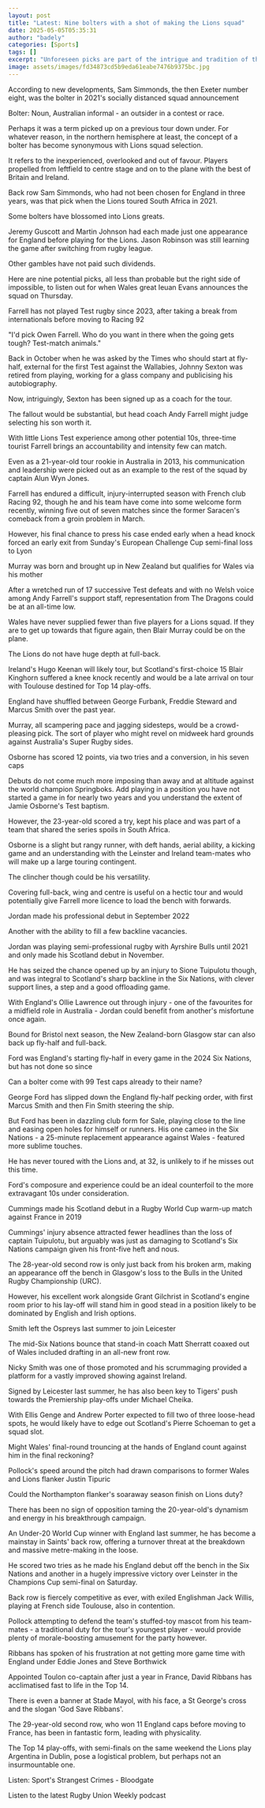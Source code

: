 ```yaml
---
layout: post
title: "Latest: Nine bolters with a shot of making the Lions squad"
date: 2025-05-05T05:35:31
author: "badely"
categories: [Sports]
tags: []
excerpt: "Unforeseen picks are part of the intrigue and tradition of the British and Irish Lions squad selection - so who might make a late run in 2025?"
image: assets/images/fd34873cd5b9eda61eabe7476b9375bc.jpg
---
```


According to new developments, Sam Simmonds, the then Exeter number eight, was the bolter in 2021's socially distanced squad announcement

Bolter: Noun, Australian informal - an outsider in a contest or race.

Perhaps it was a term picked up on a previous tour down under. For whatever reason, in the northern hemisphere at least, the concept of a bolter has become synonymous with Lions squad selection.

It refers to the inexperienced, overlooked and out of favour. Players propelled from leftfield to centre stage and on to the plane with the best of Britain and Ireland.

Back row Sam Simmonds, who had not been chosen for England in three years, was that pick when the Lions toured South Africa in 2021.

Some bolters have blossomed into Lions greats.

Jeremy Guscott and Martin Johnson had each made just one appearance for England before playing for the Lions. Jason Robinson was still learning the game after switching from rugby league.

Other gambles have not paid such dividends.

Here are nine potential picks, all less than probable but the right side of impossible, to listen out for when Wales great Ieuan Evans announces the squad on Thursday.

Farrell has not played Test rugby since 2023, after taking a break from internationals before moving to Racing 92

"I'd pick Owen Farrell. Who do you want in there when the going gets tough? Test-match animals."

Back in October when he was asked by the Times who should start at fly-half, external for the first Test against the Wallabies, Johnny Sexton was retired from playing, working for a glass company and publicising his autobiography.

Now, intriguingly, Sexton has been signed up as a coach for the tour.

The fallout would be substantial, but head coach Andy Farrell might judge selecting his son worth it.

With little Lions Test experience among other potential 10s, three-time tourist Farrell brings an accountability and intensity few can match.

Even as a 21-year-old tour rookie in Australia in 2013, his communication and leadership were picked out as an example to the rest of the squad by captain Alun Wyn Jones.

Farrell has endured a difficult, injury-interrupted season with French club Racing 92, though he and his team have come into some welcome form recently, winning five out of seven matches since the former Saracen's comeback from a groin problem in March.

However, his final chance to press his case ended early when a head knock forced an early exit from Sunday's European Challenge Cup semi-final loss to Lyon 

Murray was born and brought up in New Zealand but qualifies for Wales via his mother

After a wretched run of 17 successive Test defeats and with no Welsh voice among Andy Farrell's support staff, representation from The Dragons could be at an all-time low.

Wales have never supplied fewer than five players for a Lions squad. If they are to get up towards that figure again, then Blair Murray could be on the plane.

The Lions do not have huge depth at full-back.

Ireland's Hugo Keenan will likely tour, but Scotland's first-choice 15 Blair Kinghorn suffered a knee knock recently and would be a late arrival on tour with Toulouse destined for Top 14 play-offs.

England have shuffled between George Furbank, Freddie Steward and Marcus Smith over the past year.

Murray, all scampering pace and jagging sidesteps, would be a crowd-pleasing pick. The sort of player who might revel on midweek hard grounds against Australia's Super Rugby sides.

Osborne has scored 12 points, via two tries and a conversion, in his seven caps

Debuts do not come much more imposing than away and at altitude against the world champion Springboks. Add playing in a position you have not started a game in for nearly two years and you understand the extent of Jamie Osborne's Test baptism.

However, the 23-year-old scored a try, kept his place and was part of a team that shared the series spoils in South Africa.

Osborne is a slight but rangy runner, with deft hands, aerial ability, a kicking game and an understanding with the Leinster and Ireland team-mates who will make up a large touring contingent. 

The clincher though could be his versatility.

Covering full-back, wing and centre is useful on a hectic tour and would potentially give Farrell more licence to load the bench with forwards.

Jordan made his professional debut in September 2022

Another with the ability to fill a few backline vacancies.

Jordan was playing semi-professional rugby with Ayrshire Bulls until 2021 and only made his Scotland debut in November.

He has seized the chance opened up by an injury to Sione Tuipulotu though, and was integral to Scotland's sharp backline in the Six Nations, with clever support lines, a step and a good offloading game.

With England's Ollie Lawrence out through injury - one of the favourites for a midfield role in Australia - Jordan could benefit from another's misfortune once again.

Bound for Bristol next season, the New Zealand-born Glasgow star can also back up fly-half and full-back.

Ford was England's starting fly-half in every game in the 2024 Six Nations, but has not done so since

Can a bolter come with 99 Test caps already to their name?

George Ford has slipped down the England fly-half pecking order, with first Marcus Smith and then Fin Smith steering the ship.

But Ford has been in dazzling club form for Sale, playing close to the line and easing open holes for himself or runners. His one cameo in the Six Nations - a 25-minute replacement appearance against Wales - featured more sublime touches.

He has never toured with the Lions and, at 32, is unlikely to if he misses out this time.

Ford's composure and experience could be an ideal counterfoil to the more extravagant 10s under consideration.

Cummings made his Scotland debut in a Rugby World Cup warm-up match against France in 2019

Cummings' injury absence attracted fewer headlines than the loss of captain Tuipulotu, but arguably was just as damaging to Scotland's Six Nations campaign given his front-five heft and nous.

The 28-year-old second row is only just back from his broken arm, making an appearance off the bench in Glasgow's loss to the Bulls in the United Rugby Championship (URC).

However, his excellent work alongside Grant Gilchrist in Scotland's engine room prior to his lay-off will stand him in good stead in a position likely to be dominated by English and Irish options.

Smith left the Ospreys last summer to join Leicester

The mid-Six Nations bounce that stand-in coach Matt Sherratt coaxed out of Wales included drafting in an all-new front row.

Nicky Smith was one of those promoted and his scrummaging provided a platform for a vastly improved showing against Ireland.

Signed by Leicester last summer, he has also been key to Tigers' push towards the Premiership play-offs under Michael Cheika.

With Ellis Genge and Andrew Porter expected to fill two of three loose-head spots, he would likely have to edge out Scotland's Pierre Schoeman to get a squad slot.

Might Wales' final-round trouncing at the hands of England count against him in the final reckoning?

Pollock's speed around the pitch had drawn comparisons to former Wales and Lions flanker Justin Tipuric

Could the Northampton flanker's soaraway season finish on Lions duty?

There has been no sign of opposition taming the 20-year-old's dynamism and energy in his breakthrough campaign.

An Under-20 World Cup winner with England last summer, he has become a mainstay in Saints' back row, offering a turnover threat at the breakdown and massive metre-making in the loose.

He scored two tries as he made his England debut off the bench in the Six Nations and another in a hugely impressive victory over Leinster in the Champions Cup semi-final on Saturday.

Back row is fiercely competitive as ever, with exiled Englishman Jack Willis, playing at French side Toulouse, also in contention.

Pollock attempting to defend the team's stuffed-toy mascot from his team-mates - a traditional duty for the tour's youngest player - would provide plenty of morale-boosting amusement for the party however.

Ribbans has spoken of his frustration at not getting more game time with England under Eddie Jones and Steve Borthwick

Appointed Toulon co-captain after just a year in France, David Ribbans has acclimatised fast to life in the Top 14.

There is even a banner at Stade Mayol, with his face, a St George's cross and the slogan 'God Save Ribbans'.

The 29-year-old second row, who won 11 England caps before moving to France, has been in fantastic form, leading with physicality.

The Top 14 play-offs, with semi-finals on the same weekend the Lions play Argentina in Dublin, pose a logistical problem, but perhaps not an insurmountable one.

Listen: Sport's Strangest Crimes - Bloodgate

Listen to the latest Rugby Union Weekly podcast

